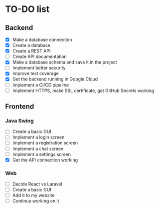 # TO-DO list

## Backend
- [x] Make a database connection
- [x] Create a database
- [x] Create a REST API
- [ ] Create API documentation
- [x] Make a database schema and save it in the project
- [ ] Implement better security
- [x] Improve test coverage
- [x] Get the backend running in Google Cloud
- [ ] Implement a CI/CD pipeline
- [ ] Implement HTTPS, make SSL certificate, get GitHub Secrets working

## Frontend
### Java Swing
- [ ] Create a basic GUI
- [ ] Implement a login screen
- [ ] Implement a registration screen
- [ ] Implement a chat screen
- [ ] Implement a settings screen
- [x] Get the API connection working

### Web
- [ ] Decide React vs Laravel
- [ ] Create a basic GUI
- [ ] Add it to my website
- [ ] Continue working on it